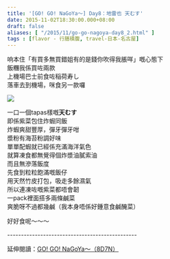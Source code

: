```yaml
---
title: '[GO! GO! NaGoYa～] Day8：地雷也 天むす'
date: 2015-11-02T18:30:00.000+08:00
draft: false
aliases: [ "/2015/11/go-go-nagoya-day8_2.html" ]
tags : [flavor - 行膳積腹, travel-日本-名古屋]
---
```


响本住「有買多無買錯姐有的是錢你吹得我脹咩」嘅心態下  
飯糰我係買咗兩款  
上機場巴士前食咗稲荷寿し  
落車去到機場，咪食另一款囉  

![](/images/nagoya8e.jpg)

一口一個tapas樣嘅**天むす**  
即係紫菜包住炸蝦同飯  
炸蝦爽甜豐厚，彈牙彈牙咁  
漿粉有海苔粉調好味  
單單配蝦就已經係充滿海洋氣色  
就算凍食都無覺得個炸漿油膩索油  
而且無滲落飯度  
先食到粒粒飽滿嘅飯仔  
用天然竹皮打包，吸走多餘濕氣  
所以連凍咗嘅紫菜都唔會韌  
一pack裡面搭多兩條鹹菜  
爽脆呀不過都幾鹹（我本身唔係好鍾意食鹹醃菜）  
  
好好食呢～～～  
  
\-----------------------------------------------  
  
延伸閱讀：[GO! GO! NaGoYa～（8D7N）](https://hidie.net/nagoya8d7n/)
